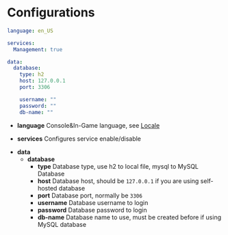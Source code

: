 # Configurations

```yaml
language: en_US

services:
  Management: true

data:
  database:
    type: h2
    host: 127.0.0.1
    port: 3306

    username: ""
    password: ""
    db-name: ""
```

<!-- Misc -->
* **language** Console&In-Game language, see [Locale](Locale.md)

<!-- Services -->
* **services** Configures service enable/disable

<!-- Data -->
* **data**
    * **database**
        * **type** Database type, use h2 to local file, mysql to MySQL Database
        * **host** Database host, should be ```127.0.0.1``` if you are using self-hosted database
        * **port** Database port, normally be ```3306```
        * **username** Database username to login
        * **password** Database password to login
        * **db-name** Database name to use, must be created before if using MySQL database
